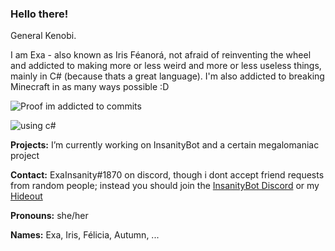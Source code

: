 ### Hello there!

General Kenobi.

I am Exa - also known as Iris Féanorá, not afraid of reinventing the wheel and addicted to making more or less weird and more or less useless things, mainly in C# (because thats a great language).
I'm also addicted to breaking Minecraft in as many ways possible :D


![Proof im addicted to commits](https://github-readme-stats.vercel.app/api?username=ExaInsanity&count_private=true&show_icons=true&theme=midnight-purple)

![using c#](https://github-readme-stats.vercel.app/api/top-langs/?username=ExaInsanity&theme=midnight-purple&langs_count=10)

**Projects:** I’m currently working on InsanityBot and a certain megalomaniac project

**Contact:** ExaInsanity#1870 on discord, though i dont accept friend requests from random people; instead you should join the [InsanityBot Discord](https://bot.insanity.network/discord) or my [Hideout](https://discord.gg/PvYFD9h)

**Pronouns:** she/her

**Names:** Exa, Iris, Félicia, Autumn, ...
